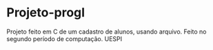 # Projeto-progI
Projeto feito em C de um cadastro de alunos, usando arquivo. Feito no segundo período de computação. UESPI

